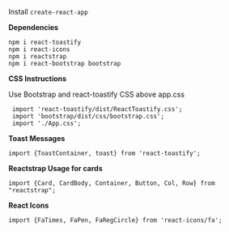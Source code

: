 Install `create-react-app`

**Dependencies**  

    npm i react-toastify  
    npm i react-icons
    npm i reactstrap 
    npm i react-bootstrap bootstrap

**CSS Instructions**

Use Bootstrap and react-toastify CSS above app.css 

     import 'react-toastify/dist/ReactToastify.css';
     import 'bootstrap/dist/css/bootstrap.css';  
     import './App.css';

**Toast Messages**

    import {ToastContainer, toast} from 'react-toastify';

**Reactstrap Usage for cards**

    import {Card, CardBody, Container, Button, Col, Row} from "reactstrap";

**React Icons**

    import {FaTimes, FaPen, FaRegCircle} from 'react-icons/fa';
